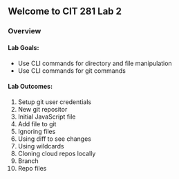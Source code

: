 ## Welcome to CIT 281 Lab 2

### Overview

#### Lab Goals: 

- Use CLI commands for directory and file manipulation
- Use CLI commands for git commands

#### Lab Outcomes: 

1. Setup git user credentials
2. New git repositor
3. Initial JavaScript file
4. Add file to git
5. Ignoring files
6. Using diff to see changes
7. Using wildcards
8. Cloning cloud repos locally
9. Branch
10. Repo files
